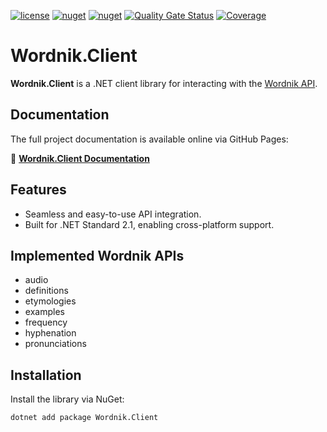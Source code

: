 ﻿[![license](https://img.shields.io/github/license/artyprof/Wordnik.Client?color=blue&label=license&logo=Github&style=flat-square)](https://github.com/artyprof/Wordnik.Client)
[![nuget](https://img.shields.io/nuget/v/Wordnik.Client?label=version&logo=NuGet&style=flat-square)](https://www.nuget.org/packages/Wordnik.Client)
[![nuget](https://img.shields.io/nuget/dt/Wordnik.Client?color=blue&label=downloads&logo=NuGet&style=flat-square)](https://www.nuget.org/packages/Wordnik.Client)
[![Quality Gate Status](https://sonarcloud.io/api/project_badges/measure?project=ArtyProf_Wordnik.Client&metric=alert_status)](https://sonarcloud.io/summary/overall?id=ArtyProf_Wordnik.Client)
[![Coverage](https://sonarcloud.io/api/project_badges/measure?project=ArtyProf_Wordnik.Client&metric=coverage)](https://sonarcloud.io/summary/overall?id=ArtyProf_Wordnik.Client)

# Wordnik.Client

**Wordnik.Client** is a .NET client library for interacting with the [Wordnik API](https://wordnik.com/).

## Documentation

The full project documentation is available online via GitHub Pages:

🔗 **[Wordnik.Client Documentation](https://artyprof.github.io/Wordnik.Client/)**

## Features

- Seamless and easy-to-use API integration.
- Built for .NET Standard 2.1, enabling cross-platform support.

## Implemented Wordnik APIs

- audio
- definitions
- etymologies
- examples
- frequency
- hyphenation
- pronunciations

## Installation

Install the library via NuGet:

```bash
dotnet add package Wordnik.Client